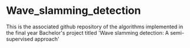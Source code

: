 # Wave_slamming_detection
This is the associated github repository of the algorithms implemented in the final year Bachelor's project titled 'Wave slamming detection: A semi-supervised approach'
